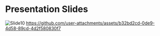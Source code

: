 # Presentation Slides
![Slide10](https://github.com/user-attachments/assets/b32bd2cd-0de9-4d58-89cd-4d2f580830f7)
https://github.com/user-attachments/assets/b32bd2cd-0de9-4d58-89cd-4d2f580830f7


